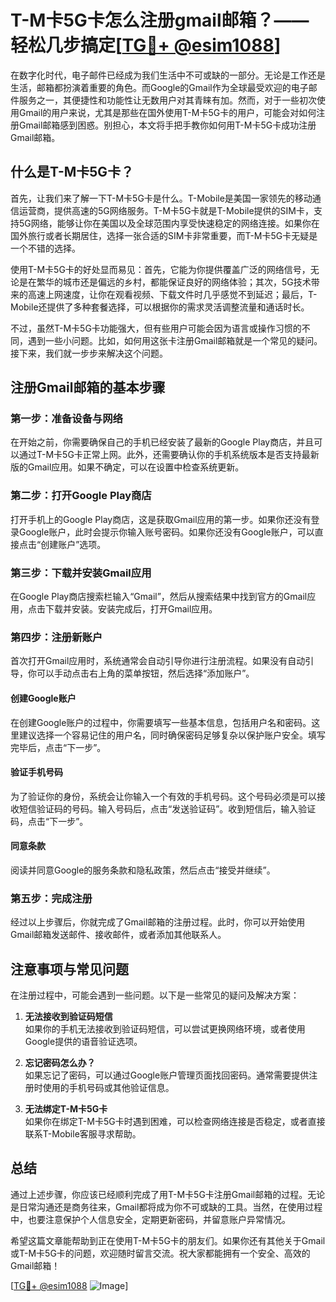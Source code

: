 # T-M卡5G卡怎么注册gmail邮箱？——轻松几步搞定[[TG💪+ @esim1088](https://t.me/s/esim1088)]

在数字化时代，电子邮件已经成为我们生活中不可或缺的一部分。无论是工作还是生活，邮箱都扮演着重要的角色。而Google的Gmail作为全球最受欢迎的电子邮件服务之一，其便捷性和功能性让无数用户对其青睐有加。然而，对于一些初次使用Gmail的用户来说，尤其是那些在国外使用T-M卡5G卡的用户，可能会对如何注册Gmail邮箱感到困惑。别担心，本文将手把手教你如何用T-M卡5G卡成功注册Gmail邮箱。

## 什么是T-M卡5G卡？

首先，让我们来了解一下T-M卡5G卡是什么。T-Mobile是美国一家领先的移动通信运营商，提供高速的5G网络服务。T-M卡5G卡就是T-Mobile提供的SIM卡，支持5G网络，能够让你在美国以及全球范围内享受快速稳定的网络连接。如果你在国外旅行或者长期居住，选择一张合适的SIM卡非常重要，而T-M卡5G卡无疑是一个不错的选择。

使用T-M卡5G卡的好处显而易见：首先，它能为你提供覆盖广泛的网络信号，无论是在繁华的城市还是偏远的乡村，都能保证良好的网络体验；其次，5G技术带来的高速上网速度，让你在观看视频、下载文件时几乎感觉不到延迟；最后，T-Mobile还提供了多种套餐选择，可以根据你的需求灵活调整流量和通话时长。

不过，虽然T-M卡5G卡功能强大，但有些用户可能会因为语言或操作习惯的不同，遇到一些小问题。比如，如何用这张卡注册Gmail邮箱就是一个常见的疑问。接下来，我们就一步步来解决这个问题。

## 注册Gmail邮箱的基本步骤

### 第一步：准备设备与网络

在开始之前，你需要确保自己的手机已经安装了最新的Google Play商店，并且可以通过T-M卡5G卡正常上网。此外，还需要确认你的手机系统版本是否支持最新版的Gmail应用。如果不确定，可以在设置中检查系统更新。

### 第二步：打开Google Play商店

打开手机上的Google Play商店，这是获取Gmail应用的第一步。如果你还没有登录Google账户，此时会提示你输入账号密码。如果你还没有Google账户，可以直接点击“创建账户”选项。

### 第三步：下载并安装Gmail应用

在Google Play商店搜索栏输入“Gmail”，然后从搜索结果中找到官方的Gmail应用，点击下载并安装。安装完成后，打开Gmail应用。

### 第四步：注册新账户

首次打开Gmail应用时，系统通常会自动引导你进行注册流程。如果没有自动引导，你可以手动点击右上角的菜单按钮，然后选择“添加账户”。

#### 创建Google账户

在创建Google账户的过程中，你需要填写一些基本信息，包括用户名和密码。这里建议选择一个容易记住的用户名，同时确保密码足够复杂以保护账户安全。填写完毕后，点击“下一步”。

#### 验证手机号码

为了验证你的身份，系统会让你输入一个有效的手机号码。这个号码必须是可以接收短信验证码的号码。输入号码后，点击“发送验证码”。收到短信后，输入验证码，点击“下一步”。

#### 同意条款

阅读并同意Google的服务条款和隐私政策，然后点击“接受并继续”。

### 第五步：完成注册

经过以上步骤后，你就完成了Gmail邮箱的注册过程。此时，你可以开始使用Gmail邮箱发送邮件、接收邮件，或者添加其他联系人。

## 注意事项与常见问题

在注册过程中，可能会遇到一些问题。以下是一些常见的疑问及解决方案：

1. **无法接收到验证码短信**  
   如果你的手机无法接收到验证码短信，可以尝试更换网络环境，或者使用Google提供的语音验证选项。

2. **忘记密码怎么办？**  
   如果忘记了密码，可以通过Google账户管理页面找回密码。通常需要提供注册时使用的手机号码或其他验证信息。

3. **无法绑定T-M卡5G卡**  
   如果你在绑定T-M卡5G卡时遇到困难，可以检查网络连接是否稳定，或者直接联系T-Mobile客服寻求帮助。

## 总结

通过上述步骤，你应该已经顺利完成了用T-M卡5G卡注册Gmail邮箱的过程。无论是日常沟通还是商务往来，Gmail都将成为你不可或缺的工具。当然，在使用过程中，也要注意保护个人信息安全，定期更新密码，并留意账户异常情况。

希望这篇文章能帮助到正在使用T-M卡5G卡的朋友们。如果你还有其他关于Gmail或T-M卡5G卡的问题，欢迎随时留言交流。祝大家都能拥有一个安全、高效的Gmail邮箱！

[[TG💪+ @esim1088](https://t.me/s/esim1088) ![Image](https://i.postimg.cc/4NQfJmqS/Snipaste-2025-05-13-00-14-12.png)]